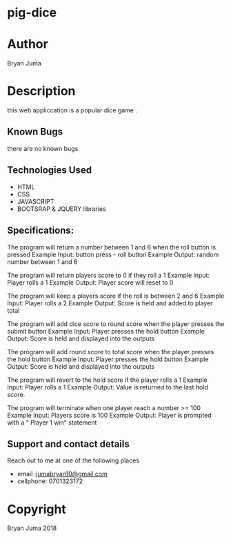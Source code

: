 # pig-dice
# Author
Bryan Juma
 
# Description
 this web appliccation is a popular dice game .

## Known Bugs
there are no known bugs

## Technologies Used
* HTML
* CSS
* JAVASCRIPT
* BOOTSRAP & JQUERY libraries

## Specifications:

The program will return a number between 1 and 6 when the roll button is pressed
  Example Input: button press - roll button
  Example Output: random number between 1 and 6

The program will return players score to 0 if they roll a 1
  Example Input: Player rolls a 1
  Example Output: Player score will reset to 0

The program will keep a players score if the roll is between 2 and 6
  Example Input: Player rolls a 2
  Example Output: Score is held and added to player total

The program will add dice score to round score when the player presses the submit button
    Example Input: Player presses the hold button
    Example Output: Score is held and displayed into the outputs

The program will add round score to total score when the player presses the hold button
  Example Input: Player presses the hold button
  Example Output: Score is held and displayed into the outputs

The program will revert to the hold score if the player rolls a 1
  Example Input: Player rolls a 1
  Example Output: Value is returned to the last hold score.

The program will terminate when one player reach a number >= 100
  Example Input: Players score is 100
  Example Output: Player is prompted with a "
Player 1 win" statement
  
## Support and contact details
  Reach out to me at one of the following places
* email :jumabryan10@gmail.com
* cellphone: 0701323172
# Copyright
Bryan Juma 2018

